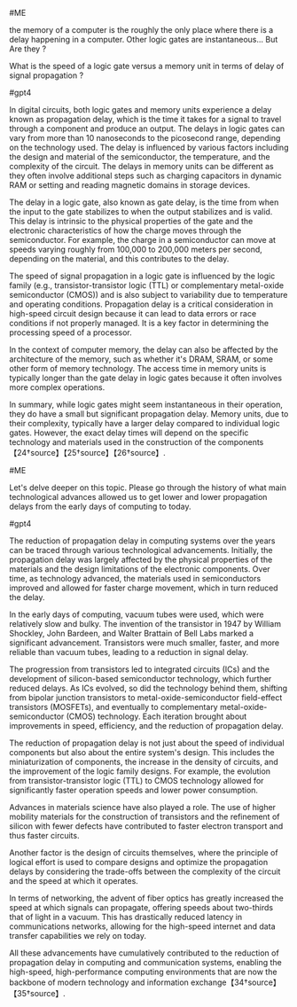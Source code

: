 
#ME

the memory of a computer is the roughly the only place where there is a delay happening in a computer. 
Other logic gates are instantaneous... But
Are they ? 

What is the speed of a logic gate versus a memory unit in terms of delay of signal propagation ?


#gpt4 


In digital circuits, both logic gates and memory units experience a delay known as propagation delay, which is the time it takes for a signal to travel through a component and produce an output. The delays in logic gates can vary from more than 10 nanoseconds to the picosecond range, depending on the technology used. The delay is influenced by various factors including the design and material of the semiconductor, the temperature, and the complexity of the circuit. The delays in memory units can be different as they often involve additional steps such as charging capacitors in dynamic RAM or setting and reading magnetic domains in storage devices.

The delay in a logic gate, also known as gate delay, is the time from when the input to the gate stabilizes to when the output stabilizes and is valid. This delay is intrinsic to the physical properties of the gate and the electronic characteristics of how the charge moves through the semiconductor. For example, the charge in a semiconductor can move at speeds varying roughly from 100,000 to 200,000 meters per second, depending on the material, and this contributes to the delay.

The speed of signal propagation in a logic gate is influenced by the logic family (e.g., transistor-transistor logic (TTL) or complementary metal-oxide semiconductor (CMOS)) and is also subject to variability due to temperature and operating conditions. Propagation delay is a critical consideration in high-speed circuit design because it can lead to data errors or race conditions if not properly managed. It is a key factor in determining the processing speed of a processor.

In the context of computer memory, the delay can also be affected by the architecture of the memory, such as whether it's DRAM, SRAM, or some other form of memory technology. The access time in memory units is typically longer than the gate delay in logic gates because it often involves more complex operations.

In summary, while logic gates might seem instantaneous in their operation, they do have a small but significant propagation delay. Memory units, due to their complexity, typically have a larger delay compared to individual logic gates. However, the exact delay times will depend on the specific technology and materials used in the construction of the components【24†source】【25†source】【26†source】.


#ME 

Let's delve deeper on this topic. Please go through the history of what main technological advances allowed us to get lower and lower propagation delays from the early days of computing to today.

#gpt4 


The reduction of propagation delay in computing systems over the years can be traced through various technological advancements. Initially, the propagation delay was largely affected by the physical properties of the materials and the design limitations of the electronic components. Over time, as technology advanced, the materials used in semiconductors improved and allowed for faster charge movement, which in turn reduced the delay.

In the early days of computing, vacuum tubes were used, which were relatively slow and bulky. The invention of the transistor in 1947 by William Shockley, John Bardeen, and Walter Brattain of Bell Labs marked a significant advancement. Transistors were much smaller, faster, and more reliable than vacuum tubes, leading to a reduction in signal delay.

The progression from transistors led to integrated circuits (ICs) and the development of silicon-based semiconductor technology, which further reduced delays. As ICs evolved, so did the technology behind them, shifting from bipolar junction transistors to metal-oxide-semiconductor field-effect transistors (MOSFETs), and eventually to complementary metal-oxide-semiconductor (CMOS) technology. Each iteration brought about improvements in speed, efficiency, and the reduction of propagation delay.

The reduction of propagation delay is not just about the speed of individual components but also about the entire system's design. This includes the miniaturization of components, the increase in the density of circuits, and the improvement of the logic family designs. For example, the evolution from transistor-transistor logic (TTL) to CMOS technology allowed for significantly faster operation speeds and lower power consumption.

Advances in materials science have also played a role. The use of higher mobility materials for the construction of transistors and the refinement of silicon with fewer defects have contributed to faster electron transport and thus faster circuits.

Another factor is the design of circuits themselves, where the principle of logical effort is used to compare designs and optimize the propagation delays by considering the trade-offs between the complexity of the circuit and the speed at which it operates.

In terms of networking, the advent of fiber optics has greatly increased the speed at which signals can propagate, offering speeds about two-thirds that of light in a vacuum. This has drastically reduced latency in communications networks, allowing for the high-speed internet and data transfer capabilities we rely on today.

All these advancements have cumulatively contributed to the reduction of propagation delay in computing and communication systems, enabling the high-speed, high-performance computing environments that are now the backbone of modern technology and information exchange【34†source】【35†source】.


